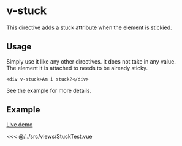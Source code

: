 # v-stuck
This directive adds a stuck attribute when the element is stickied.

## Usage
Simply use it like any other directives. It does not take in any value.<br>
The element it is attached to needs to be already sticky.
```vue
<div v-stuck>Am i stuck?</div>
```
See the example for more details.

## Example
<a href="/examples/directives/stuck" target="_blank" rel="noreferrer">Live demo</a>


<<< @/../src/views/StuckTest.vue
